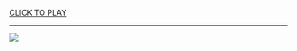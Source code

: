 
<a href="https://premium76.site?title=pizzeria_game_unblocked&ref=13M">CLICK TO PLAY</a></h3>
<hr>

<a href="https://premium76.site?title=pizzeria_game_unblocked&ref=13M"><img src="https://clearcache.store/games.png"></a>



